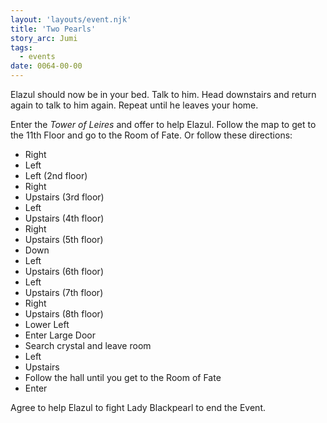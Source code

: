 ```yaml
---
layout: 'layouts/event.njk'
title: 'Two Pearls'
story_arc: Jumi
tags:
  - events
date: 0064-00-00
---
```

Elazul should now be in your bed. Talk to him. Head downstairs and return again to talk to him again. Repeat until he leaves your home.

Enter the *Tower of Leires* and offer to help Elazul. Follow the map to get to the 11th Floor and go to the Room of Fate. Or follow these directions:

* Right
* Left
* Left (2nd floor)
* Right
* Upstairs (3rd floor)
* Left
* Upstairs (4th floor)
* Right
* Upstairs (5th floor)
* Down
* Left
* Upstairs (6th floor)
* Left
* Upstairs (7th floor)
* Right
* Upstairs (8th floor)
* Lower Left
* Enter Large Door
* Search crystal and leave room
* Left
* Upstairs
* Follow the hall until you get to the Room of Fate
* Enter

Agree to help Elazul to fight Lady Blackpearl to end the Event.